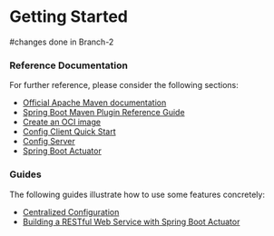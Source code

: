 # Getting Started

#changes done in Branch-2

### Reference Documentation
For further reference, please consider the following sections:

* [Official Apache Maven documentation](https://maven.apache.org/guides/index.html)
* [Spring Boot Maven Plugin Reference Guide](https://docs.spring.io/spring-boot/docs/2.7.14/maven-plugin/reference/html/)
* [Create an OCI image](https://docs.spring.io/spring-boot/docs/2.7.14/maven-plugin/reference/html/#build-image)
* [Config Client Quick Start](https://docs.spring.io/spring-cloud-config/docs/current/reference/html/#_client_side_usage)
* [Config Server](https://docs.spring.io/spring-cloud-config/docs/current/reference/html/#_spring_cloud_config_server)
* [Spring Boot Actuator](https://docs.spring.io/spring-boot/docs/2.7.14/reference/htmlsingle/index.html#actuator)

### Guides
The following guides illustrate how to use some features concretely:

* [Centralized Configuration](https://spring.io/guides/gs/centralized-configuration/)
* [Building a RESTful Web Service with Spring Boot Actuator](https://spring.io/guides/gs/actuator-service/)

